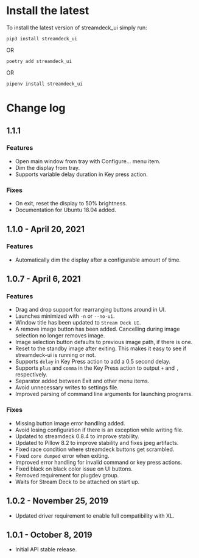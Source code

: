 Install the latest
===================

To install the latest version of streamdeck_ui simply run:

`pip3 install streamdeck_ui`

OR

`poetry add streamdeck_ui`

OR

`pipenv install streamdeck_ui`


Change log
==========
## 1.1.1 
### Features
- Open main window from tray with Configure... menu item.
- Dim the display from tray.
- Supports variable delay duration in Key press action.
### Fixes
- On exit, reset the display to 50% brightness.
- Documentation for Ubuntu 18.04 added.

## 1.1.0 - April 20, 2021
### Features
- Automatically dim the display after a configurable amount of time.

## 1.0.7 - April 6, 2021
### Features
- Drag and drop support for rearranging buttons around in UI.
- Launches minimized with `-n` or `--no-ui`.
- Window title has been updated to `Stream Deck UI`.
- A remove image button has been added. Cancelling during image selection no longer removes image.
- Image selection button defaults to previous image path, if there is one.
- Reset to the standby image after exiting. This makes it easy to see if streamdeck-ui is running or not.
- Supports `delay` in Key Press action to add a 0.5 second delay.
- Supports `plus` and `comma` in the Key Press action to output `+` and `,` respectively.
- Separator added between Exit and other menu items.
- Avoid unnecessary writes to settings file.
- Improved parsing of command line arguments for launching programs.
### Fixes
- Missing button image error handling added.
- Avoid losing configuration if there is an exception while writing file.
- Updated to streamdeck 0.8.4 to improve stability.
- Updated to Pillow 8.2 to improve stability and fixes jpeg artifacts.
- Fixed race condition where streamdeck buttons get scrambled.
- Fixed `core dumped` error when exiting.
- Improved error handling for invalid command or key press actions.
- Fixed black on black color issue on UI buttons.
- Removed requirement for plugdev group.
- Waits for Stream Deck to be attached on start up.

## 1.0.2 - November 25, 2019
- Updated driver requirement to enable full compatibility with XL.

## 1.0.1 - October 8, 2019
- Initial API stable release.
